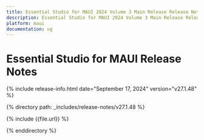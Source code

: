 ```yaml
---
title: Essential Studio for MAUI 2024 Volume 3 Main Release Release Notes  
description: Essential Studio for MAUI 2024 Volume 3 Main Release Release Notes  
platform: maui
documentation: ug
---
```


# Essential Studio for MAUI  Release Notes  

{% include release-info.html date="September 17, 2024"  version="v27.1.48" %}

{% directory path: _includes/release-notes/v27.1.48 %}

{% include {{file.url}} %}

{% enddirectory %}

